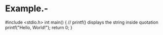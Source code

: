 # Example.-
#include <stdio.h>
int main() {
   // printf() displays the string inside quotation
   printf("Hello, World!");
   return 0;
}
